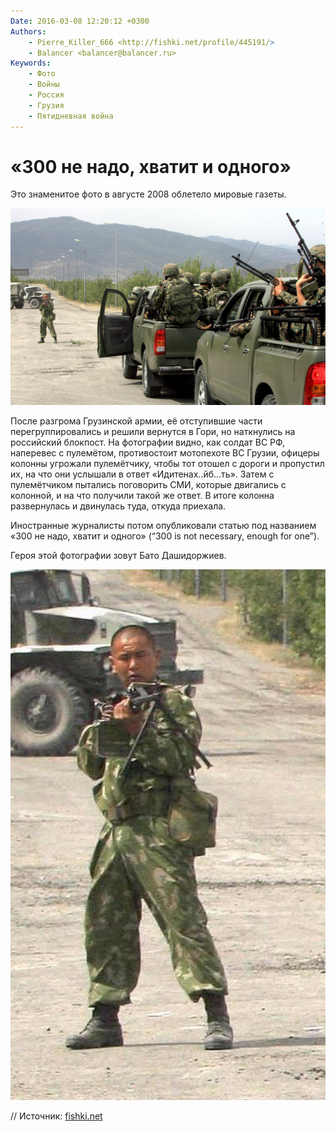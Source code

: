 ```yaml
---
Date: 2016-03-08 12:20:12 +0300
Authors:
    - Pierre_Killer_666 <http://fishki.net/profile/445191/>
    - Balancer <balancer@balancer.ru>
Keywords:
    - Фото
    - Войны
    - Россия
    - Грузия
    - Пятидневная война
---
```


# «300 не надо, хватит и одного»

Это знаменитое фото в августе 2008 облетело мировые газеты.

![](300-is-not-necessary.jpg)

После разгрома Грузинской армии, её отступившие части перегруппировались 
и решили вернутся в Гори, но наткнулись на российский блокпост. На 
фотографии видно, как солдат ВС РФ, наперевес с пулемётом, противостоит 
мотопехоте ВС Грузии, офицеры колонны угрожали пулемётчику, чтобы тот 
отошел с дороги и пропустил их, на что они услышали в ответ 
«Идитенах..йб...ть». Затем с пулемётчиком пытались поговорить СМИ, 
которые двигались с колонной, и на что получили такой же ответ. В итоге 
колонна развернулась и двинулась туда, откуда приехала.

Иностранные журналисты потом опубликовали статью под названием «300 не 
надо, хватит и одного» (“300 is not necessary, enough for one”).

Героя этой фотографии зовут Бато Дашидоржиев. 

![](300-is-not-necessary-bato.jpg)

// Источник: [fishki.net](http://fishki.net/anti/1545665-iditenahjbt-ili-300-ne-nado-hvatit-i-odnogo.html)
